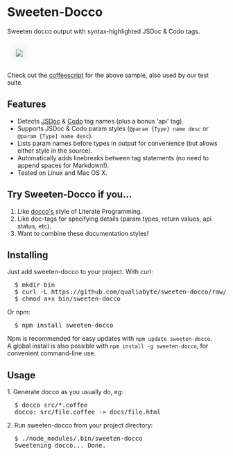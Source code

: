# Sweeten-Docco
Sweeten docco output with syntax-highlighted JSDoc & Codo tags.

<a href="https://github.com/qualiabyte/sweeten-docco/blob/master/test/fixtures/ocean.jsdoc.coffee">
  <img src="https://github.com/downloads/qualiabyte/sweeten-docco/sweeten-docco.png" style="max-width: 100%; margin: 20px; box-shadow: 0 0 20px #ccc;">
</a>

Check out the [coffeescript](https://github.com/qualiabyte/sweeten-docco/blob/master/test/fixtures/ocean.jsdoc.coffee)
for the above sample, also used by our test suite.

## Features

* Detects [JSDoc][JSDocTags] & [Codo][Codo] tag names (plus a bonus 'api' tag).
* Supports JSDoc & Codo param styles (`@param {Type} name desc` or `@param [Type] name desc`).
* Lists param names before types in output for convenience (but allows either style in the source).
* Automatically adds linebreaks between tag statements (no need to append spaces for Markdown!).
* Tested on Linux and Mac OS X.

## Try Sweeten-Docco if you...

1. Like [docco's][Docco] style of Literate Programming.
2. Like doc-tags for specifying details (param types, return values, api status, etc).
3. Want to combine these documentation styles!

[JSDocTags]: http://code.google.com/p/jsdoc-toolkit/wiki/TagReference
[Codo]: https://github.com/netzpirat/codo
[Docco]: http://jashkenas.github.com/docco/

## Installing

Just add sweeten-docco to your project. With curl:

<pre>
  $ mkdir bin
  $ curl -L https://github.com/qualiabyte/sweeten-docco/raw/master/sweeten-docco > bin/sweeten-docco
  $ chmod a+x bin/sweeten-docco
</pre>

Or npm:

<pre>
  $ npm install sweeten-docco
</pre>

Npm is recommended for easy updates with `npm update sweeten-docco`.  
A global install is also possible with `npm install -g sweeten-docco`, for convenient command-line use.

## Usage

1\. Generate docco as you usually do, eg:

<pre>
  $ docco src/*.coffee
  docco: src/file.coffee -> docs/file.html
</pre>

2\. Run sweeten-docco from your project directory:

<pre>
  $ ./node_modules/.bin/sweeten-docco
  Sweetening docco... Done.
</pre>
